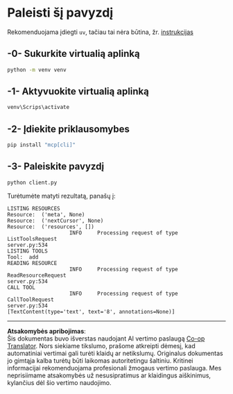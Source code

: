 <!--
CO_OP_TRANSLATOR_METADATA:
{
  "original_hash": "0ab9613fc9595f493847f91275859a18",
  "translation_date": "2025-08-26T16:58:15+00:00",
  "source_file": "03-GettingStarted/02-client/solution/python/README.md",
  "language_code": "lt"
}
-->
# Paleisti šį pavyzdį

Rekomenduojama įdiegti `uv`, tačiau tai nėra būtina, žr. [instrukcijas](https://docs.astral.sh/uv/#highlights)

## -0- Sukurkite virtualią aplinką

```bash
python -m venv venv
```

## -1- Aktyvuokite virtualią aplinką

```bash
venv\Scrips\activate
```

## -2- Įdiekite priklausomybes

```bash
pip install "mcp[cli]"
```

## -3- Paleiskite pavyzdį

```bash
python client.py
```

Turėtumėte matyti rezultatą, panašų į:

```text
LISTING RESOURCES
Resource:  ('meta', None)
Resource:  ('nextCursor', None)
Resource:  ('resources', [])
                    INFO     Processing request of type ListToolsRequest                                                                               server.py:534
LISTING TOOLS
Tool:  add
READING RESOURCE
                    INFO     Processing request of type ReadResourceRequest                                                                            server.py:534
CALL TOOL
                    INFO     Processing request of type CallToolRequest                                                                                server.py:534
[TextContent(type='text', text='8', annotations=None)]
```

---

**Atsakomybės apribojimas**:  
Šis dokumentas buvo išverstas naudojant AI vertimo paslaugą [Co-op Translator](https://github.com/Azure/co-op-translator). Nors siekiame tikslumo, prašome atkreipti dėmesį, kad automatiniai vertimai gali turėti klaidų ar netikslumų. Originalus dokumentas jo gimtąja kalba turėtų būti laikomas autoritetingu šaltiniu. Kritinei informacijai rekomenduojama profesionali žmogaus vertimo paslauga. Mes neprisiimame atsakomybės už nesusipratimus ar klaidingus aiškinimus, kylančius dėl šio vertimo naudojimo.